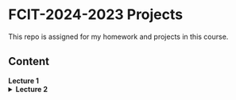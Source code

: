 # FCIT-2024-2023 Projects

This repo is assigned for my homework and projects in this course.

## Content

<summary><b>Lecture 1</b></summary>

<details>
<summary><b>Lecture 2</b></summary>

<center><em>In Class:</em></center>

- [project 1](#)

<center><em>Homework:</em></center>

- [solid-principle](Lectures/L2/solid-principle.md)

</details>


